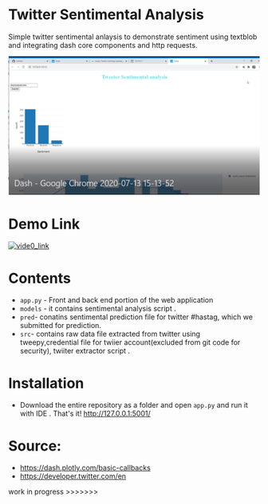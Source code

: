 # Twitter Sentimental Analysis 

Simple twitter sentimental anlaysis  to demonstrate sentiment using textblob  and integrating dash core components and http requests. 


![](app_view.PNG)



# Demo Link 

[![vide0_link](video.PNG)](https://youtu.be/3Ecmhl2sE2U)


# Contents

* ```app.py``` - Front and back end portion of the web application 
* ```models``` - it contains sentimental analysis script .
* ```pred```- conatins sentimental prediction file for twitter #hastag, which we submitted for prediction.
* ```src```- contains raw data file extracted from twitter using tweepy,credential file for twiier account(excluded from git code for security), twiiter extractor script  .

# Installation

* Download the entire repository as a folder and open ```app.py``` and run it with IDE . That's it!
   http://127.0.0.1:5001/
   
# Source: 
 *  https://dash.plotly.com/basic-callbacks
 *  https://developer.twitter.com/en

work in progress >>>>>>>